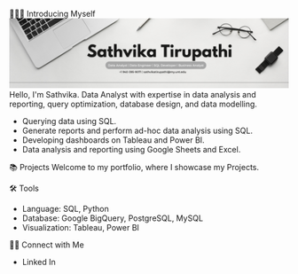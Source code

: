 🙋🏻‍♀️ Introducing Myself
![image_alt](https://github.com/Sathvika-Tirupathi/Sathvika-Tirupathi/blob/dbbc9f963d6d759c5d37e22a0b85f754bbc3c0a8/Grey%20Minimalist%20Corporate%20Personal%20Profile%20LinkedIn%20Banner.png)
Hello, I'm Sathvika. Data Analyst with expertise in data analysis and reporting, query optimization, database design, and data modelling.
- Querying data using SQL.
- Generate reports and perform ad-hoc data analysis using SQL.
- Developing dashboards on Tableau and Power BI.
- Data analysis and reporting using Google Sheets and Excel.

  
📚 Projects
Welcome to my portfolio, where I showcase my Projects.

🛠️ Tools
- Language: SQL, Python
- Database: Google BigQuery, PostgreSQL, MySQL
- Visualization: Tableau, Power BI
  
👋🏻 Connect with Me
- Linked In
